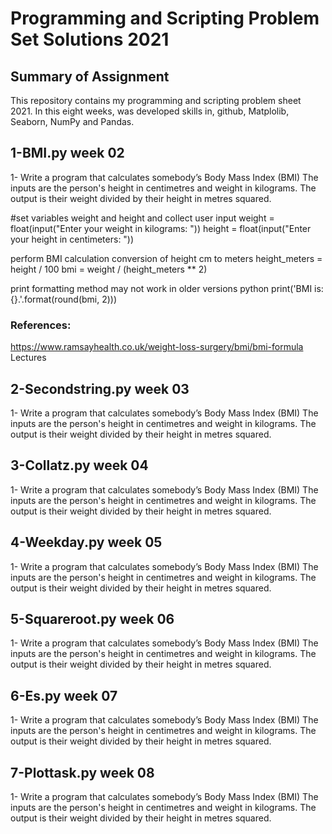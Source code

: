 # Programming and Scripting Problem Set Solutions 2021

## Summary of Assignment
<p>This repository contains my programming and scripting problem sheet 2021. In this eight weeks, was developed skills in, github, Matplolib, Seaborn, NumPy and Pandas.</p>



## 1-BMI.py week 02
<p>1- Write a program that calculates somebody’s Body Mass Index (BMI) The inputs are the person's height in centimetres and weight in kilograms. The output is their weight divided by their height in metres squared.</p>

<p>#set variables weight and height and collect user input
weight = float(input("Enter your weight in kilograms: "))
height = float(input("Enter your height in centimeters: "))
<p></p>
perform BMI calculation conversion of height cm to meters
height_meters = height / 100
bmi = weight / (height_meters  ** 2)
<p></p>
print formatting method may not work in older versions python
print('BMI is: {}.'.format(round(bmi, 2)))
<p></p>

### References:
https://www.ramsayhealth.co.uk/weight-loss-surgery/bmi/bmi-formula
Lectures

## 2-Secondstring.py week 03
<p>1- Write a program that calculates somebody’s Body Mass Index (BMI) The inputs are the person's height in centimetres and weight in kilograms. The output is their weight divided by their height in metres squared.</p>

## 3-Collatz.py week 04
<p>1- Write a program that calculates somebody’s Body Mass Index (BMI) The inputs are the person's height in centimetres and weight in kilograms. The output is their weight divided by their height in metres squared.</p>

## 4-Weekday.py week 05
<p>1- Write a program that calculates somebody’s Body Mass Index (BMI) The inputs are the person's height in centimetres and weight in kilograms. The output is their weight divided by their height in metres squared.</p>

## 5-Squareroot.py week 06
<p>1- Write a program that calculates somebody’s Body Mass Index (BMI) The inputs are the person's height in centimetres and weight in kilograms. The output is their weight divided by their height in metres squared.</p>

## 6-Es.py week 07
<p>1- Write a program that calculates somebody’s Body Mass Index (BMI) The inputs are the person's height in centimetres and weight in kilograms. The output is their weight divided by their height in metres squared.</p>

## 7-Plottask.py week 08
<p>1- Write a program that calculates somebody’s Body Mass Index (BMI) The inputs are the person's height in centimetres and weight in kilograms. The output is their weight divided by their height in metres squared.</p>
